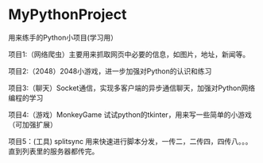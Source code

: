 # MyPythonProject
用来练手的Python小项目(学习用）


项目1:（网络爬虫）主要用来抓取网页中必要的信息，如图片，地址，新闻等。

项目2:（2048）2048小游戏，进一步加强对Python的认识和练习

项目3:（聊天）Socket通信，实现多客户端的异步通信聊天，加强对Python网络编程的学习

项目4:（游戏）MonkeyGame 试试python的tkinter，用来写一些简单的小游戏（可加强扩展）  

项目5：(工具) splitsync 用来快速进行脚本分发，一传二，二传四，四传八。。。直到列表里的服务器都传完。
